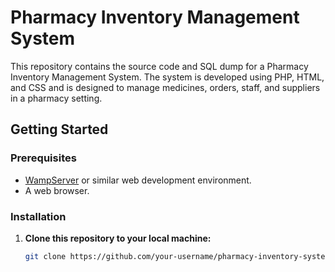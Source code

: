 # Pharmacy Inventory Management System

This repository contains the source code and SQL dump for a Pharmacy Inventory Management System. The system is developed using PHP, HTML, and CSS and is designed to manage medicines, orders, staff, and suppliers in a pharmacy setting.

## Getting Started

### Prerequisites

- [WampServer](http://www.wampserver.com/en/) or similar web development environment.
- A web browser.

### Installation

1. **Clone this repository to your local machine:**

   ```bash
   git clone https://github.com/your-username/pharmacy-inventory-system.git
